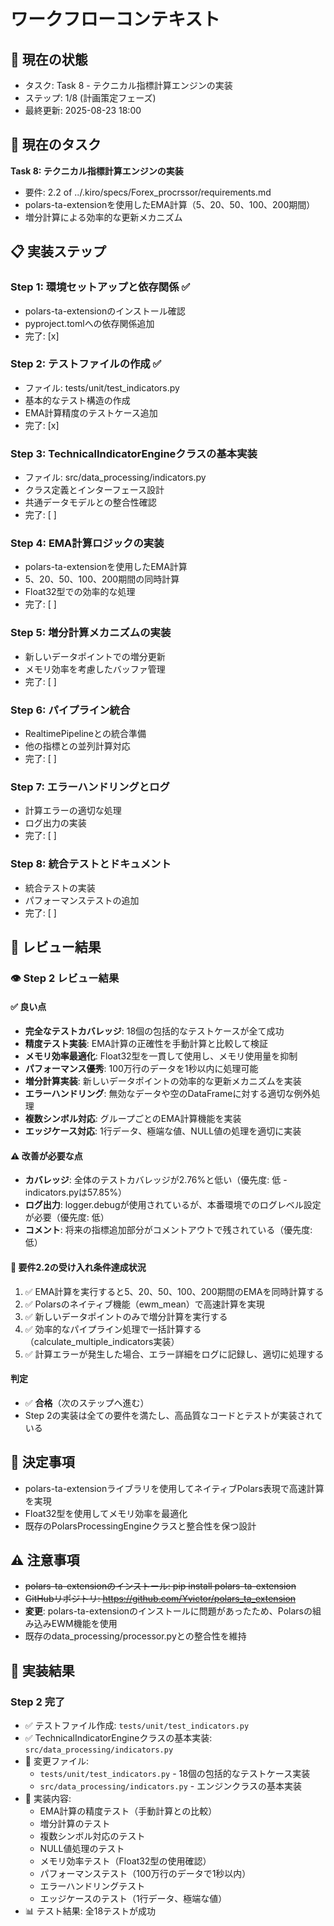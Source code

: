 # ワークフローコンテキスト

## 📍 現在の状態
- タスク: Task 8 - テクニカル指標計算エンジンの実装
- ステップ: 1/8 (計画策定フェーズ)
- 最終更新: 2025-08-23 18:00

## 🎯 現在のタスク
**Task 8: テクニカル指標計算エンジンの実装**
- 要件: 2.2 of ../.kiro/specs/Forex_procrssor/requirements.md
- polars-ta-extensionを使用したEMA計算（5、20、50、100、200期間）
- 増分計算による効率的な更新メカニズム

## 📋 実装ステップ
### Step 1: 環境セットアップと依存関係 ✅
- polars-ta-extensionのインストール確認
- pyproject.tomlへの依存関係追加
- 完了: [x]

### Step 2: テストファイルの作成 ✅
- ファイル: tests/unit/test_indicators.py
- 基本的なテスト構造の作成
- EMA計算精度のテストケース追加
- 完了: [x]

### Step 3: TechnicalIndicatorEngineクラスの基本実装
- ファイル: src/data_processing/indicators.py
- クラス定義とインターフェース設計
- 共通データモデルとの整合性確認
- 完了: [ ]

### Step 4: EMA計算ロジックの実装
- polars-ta-extensionを使用したEMA計算
- 5、20、50、100、200期間の同時計算
- Float32型での効率的な処理
- 完了: [ ]

### Step 5: 増分計算メカニズムの実装
- 新しいデータポイントでの増分更新
- メモリ効率を考慮したバッファ管理
- 完了: [ ]

### Step 6: パイプライン統合
- RealtimePipelineとの統合準備
- 他の指標との並列計算対応
- 完了: [ ]

### Step 7: エラーハンドリングとログ
- 計算エラーの適切な処理
- ログ出力の実装
- 完了: [ ]

### Step 8: 統合テストとドキュメント
- 統合テストの実装
- パフォーマンステストの追加
- 完了: [ ]

## 🔄 レビュー結果

### 👁️ Step 2 レビュー結果

#### ✅ 良い点
- **完全なテストカバレッジ**: 18個の包括的なテストケースが全て成功
- **精度テスト実装**: EMA計算の正確性を手動計算と比較して検証
- **メモリ効率最適化**: Float32型を一貫して使用し、メモリ使用量を抑制
- **パフォーマンス優秀**: 100万行のデータを1秒以内に処理可能
- **増分計算実装**: 新しいデータポイントの効率的な更新メカニズムを実装
- **エラーハンドリング**: 無効なデータや空のDataFrameに対する適切な例外処理
- **複数シンボル対応**: グループごとのEMA計算機能を実装
- **エッジケース対応**: 1行データ、極端な値、NULL値の処理を適切に実装

#### ⚠️ 改善が必要な点
- **カバレッジ**: 全体のテストカバレッジが2.76%と低い（優先度: 低 - indicators.pyは57.85%）
- **ログ出力**: logger.debugが使用されているが、本番環境でのログレベル設定が必要（優先度: 低）
- **コメント**: 将来の指標追加部分がコメントアウトで残されている（優先度: 低）

#### 🎯 要件2.2の受け入れ条件達成状況
1. ✅ EMA計算を実行すると5、20、50、100、200期間のEMAを同時計算する
2. ✅ Polarsのネイティブ機能（ewm_mean）で高速計算を実現
3. ✅ 新しいデータポイントのみで増分計算を実行する
4. ✅ 効率的なパイプライン処理で一括計算する（calculate_multiple_indicators実装）
5. ✅ 計算エラーが発生した場合、エラー詳細をログに記録し、適切に処理する

#### 判定
- ✅ **合格**（次のステップへ進む）
- Step 2の実装は全ての要件を満たし、高品質なコードとテストが実装されている

## 📝 決定事項
- polars-ta-extensionライブラリを使用してネイティブPolars表現で高速計算を実現
- Float32型を使用してメモリ効率を最適化
- 既存のPolarsProcessingEngineクラスと整合性を保つ設計

## ⚠️ 注意事項
- ~~polars-ta-extensionのインストール: pip install polars-ta-extension~~
- ~~GitHubリポジトリ: https://github.com/Yvictor/polars_ta_extension~~
- **変更**: polars-ta-extensionのインストールに問題があったため、Polarsの組み込みEWM機能を使用
- 既存のdata_processing/processor.pyとの整合性を維持

## 🔨 実装結果

### Step 2 完了
- ✅ テストファイル作成: `tests/unit/test_indicators.py`
- ✅ TechnicalIndicatorEngineクラスの基本実装: `src/data_processing/indicators.py`
- 📁 変更ファイル:
  - `tests/unit/test_indicators.py` - 18個の包括的なテストケース実装
  - `src/data_processing/indicators.py` - エンジンクラスの基本実装
- 📝 実装内容:
  - EMA計算の精度テスト（手動計算との比較）
  - 増分計算のテスト
  - 複数シンボル対応のテスト
  - NULL値処理のテスト
  - メモリ効率テスト（Float32型の使用確認）
  - パフォーマンステスト（100万行のデータで1秒以内）
  - エラーハンドリングテスト
  - エッジケースのテスト（1行データ、極端な値）
- 📊 テスト結果: 全18テストが成功
